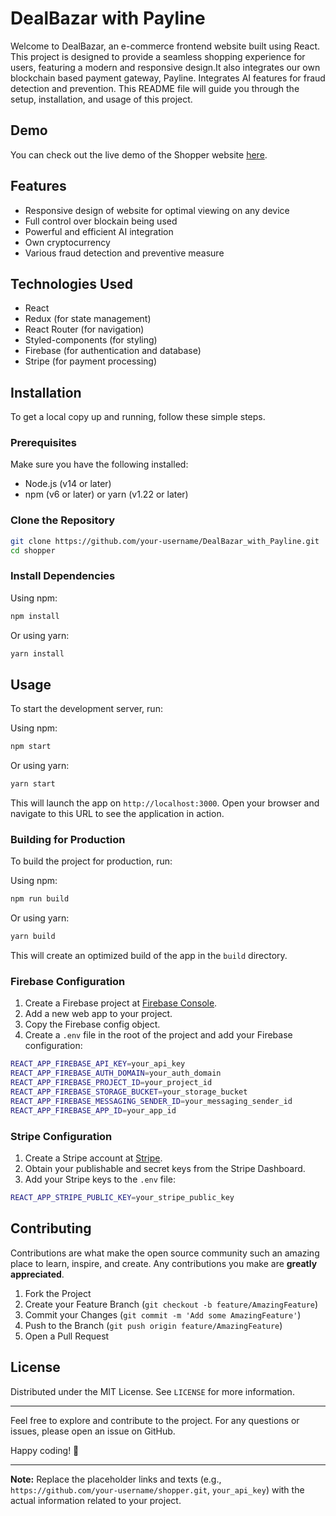 # DealBazar with Payline

Welcome to DealBazar, an e-commerce frontend website built using React. This project is designed to provide a seamless shopping experience for users, featuring a modern and responsive design.It also integrates our own blockchain based payment gateway, Payline. Integrates AI features for fraud detection and prevention. This README file will guide you through the setup, installation, and usage of this project.

## Demo

You can check out the live demo of the Shopper website [here](#).

## Features

- Responsive design of website for optimal viewing on any device
- Full control over blockain being used
- Powerful and efficient AI integration 
- Own cryptocurrency
- Various fraud detection and preventive measure

## Technologies Used

- React
- Redux (for state management)
- React Router (for navigation)
- Styled-components (for styling)
- Firebase (for authentication and database)
- Stripe (for payment processing)

## Installation

To get a local copy up and running, follow these simple steps.

### Prerequisites

Make sure you have the following installed:

- Node.js (v14 or later)
- npm (v6 or later) or yarn (v1.22 or later)

### Clone the Repository

```sh
git clone https://github.com/your-username/DealBazar_with_Payline.git
cd shopper
```

### Install Dependencies

Using npm:

```sh
npm install
```

Or using yarn:

```sh
yarn install
```

## Usage

To start the development server, run:

Using npm:

```sh
npm start
```

Or using yarn:

```sh
yarn start
```

This will launch the app on `http://localhost:3000`. Open your browser and navigate to this URL to see the application in action.

### Building for Production

To build the project for production, run:

Using npm:

```sh
npm run build
```

Or using yarn:

```sh
yarn build
```

This will create an optimized build of the app in the `build` directory.

### Firebase Configuration

1. Create a Firebase project at [Firebase Console](https://console.firebase.google.com/).
2. Add a new web app to your project.
3. Copy the Firebase config object.
4. Create a `.env` file in the root of the project and add your Firebase configuration:

```sh
REACT_APP_FIREBASE_API_KEY=your_api_key
REACT_APP_FIREBASE_AUTH_DOMAIN=your_auth_domain
REACT_APP_FIREBASE_PROJECT_ID=your_project_id
REACT_APP_FIREBASE_STORAGE_BUCKET=your_storage_bucket
REACT_APP_FIREBASE_MESSAGING_SENDER_ID=your_messaging_sender_id
REACT_APP_FIREBASE_APP_ID=your_app_id
```

### Stripe Configuration

1. Create a Stripe account at [Stripe](https://stripe.com/).
2. Obtain your publishable and secret keys from the Stripe Dashboard.
3. Add your Stripe keys to the `.env` file:

```sh
REACT_APP_STRIPE_PUBLIC_KEY=your_stripe_public_key
```

## Contributing

Contributions are what make the open source community such an amazing place to learn, inspire, and create. Any contributions you make are **greatly appreciated**.

1. Fork the Project
2. Create your Feature Branch (`git checkout -b feature/AmazingFeature`)
3. Commit your Changes (`git commit -m 'Add some AmazingFeature'`)
4. Push to the Branch (`git push origin feature/AmazingFeature`)
5. Open a Pull Request

## License

Distributed under the MIT License. See `LICENSE` for more information.

---

Feel free to explore and contribute to the project. For any questions or issues, please open an issue on GitHub.

Happy coding! 🚀

---

**Note:** Replace the placeholder links and texts (e.g., `https://github.com/your-username/shopper.git`, `your_api_key`) with the actual information related to your project.
